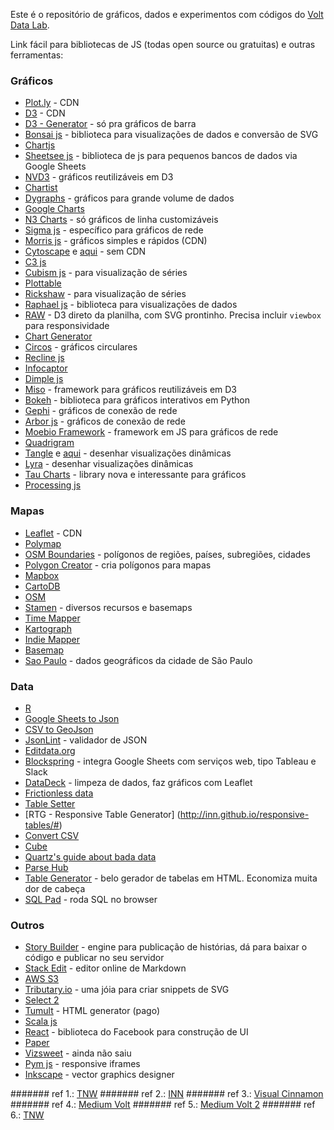 Este é o repositório de gráficos, dados e experimentos com códigos do [Volt Data Lab](www.voltdata.info).

Link fácil para bibliotecas de JS (todas open source ou gratuitas) e outras ferramentas:

### Gráficos

* [Plot.ly](https://plot.ly/javascript/bar-charts/) - CDN
* [D3](http://d3js.org/) - CDN
* [D3 - Generator](http://d3-generator.com/) - só pra gráficos de barra
* [Bonsai js](https://bonsaijs.org/) - biblioteca para visualizações de dados e conversão de SVG
* [Chartjs](http://www.chartjs.org/)
* [Sheetsee js](http://jlord.us/sheetsee.js/) - biblioteca de js para pequenos bancos de dados via Google Sheets
* [NVD3](http://nvd3.org/) - gráficos reutilizáveis em D3
* [Chartist](http://gionkunz.github.io/chartist-js/)
* [Dygraphs](http://dygraphs.com/) - gráficos para grande volume de dados
* [Google Charts](https://developers.google.com/chart/)
* [N3 Charts](http://n3-charts.github.io/line-chart/#/) - só gráficos de linha customizáveis
* [Sigma js](http://sigmajs.org/) - específico para gráficos de rede
* [Morris js](http://morrisjs.github.io/morris.js/) - gráficos simples e rápidos (CDN)
* [Cytoscape](http://js.cytoscape.org/) e [aqui](http://cytoscape.org/) - sem CDN
* [C3 js](http://c3js.org/)
* [Cubism js](https://square.github.io/cubism/) - para visualização de séries
* [Plottable](http://plottablejs.org/) 
* [Rickshaw](http://code.shutterstock.com/rickshaw/) - para visualização de séries
* [Raphael js](http://raphaeljs.com/) - biblioteca para visualizações de dados
* [RAW](http://raw.densitydesign.org/) - D3 direto da planilha, com SVG prontinho. Precisa incluir `viewbox` para responsividade
* [Chart Generator](http://charts.livegap.com/)
* [Circos](http://mkweb.bcgsc.ca/tableviewer/) - gráficos circulares
* [Recline js](http://okfnlabs.org/recline/)
* [Infocaptor](https://my.infocaptor.com/free_data_visualization.php)
* [Dimple js](http://dimplejs.org/index.html)
* [Miso](http://misoproject.com/d3-chart/) - framework para gráficos reutilizáveis em D3
* [Bokeh](http://bokeh.pydata.org/en/latest/index.html) - biblioteca para gráficos interativos em Python
* [Gephi](http://gephi.org/) - gráficos de conexão de rede
* [Arbor js](http://arborjs.org/) -  gráficos de conexão de rede
* [Moebio Framework](http://moebiolabs.github.io/moebio_framework/) - framework em JS para gráficos de rede
* [Quadrigram](http://www.quadrigram.com/)
* [Tangle](http://worrydream.com/Tangle/) e [aqui](https://github.com/worrydream/Tangle) - desenhar visualizações dinâmicas
* [Lyra](http://idl.cs.washington.edu/projects/lyra/app/) - desenhar visualizações dinâmicas
* [Tau Charts](http://taucharts.com/) - library nova e interessante para gráficos
* [Processing js](http://processingjs.org/)


### Mapas

* [Leaflet](http://leafletjs.com/) - CDN
* [Polymap](http://polymaps.org/)
* [OSM Boundaries](https://osm.wno-edv-service.de/boundaries/) - polígonos de regiões, países, subregiões, cidades
* [Polygon Creator](http://polygons.openstreetmap.fr/index.py) - cria polígonos para mapas
* [Mapbox](https://www.mapbox.com)
* [CartoDB](http://www.cartodb.com/)
* [OSM](https://www.openstreetmap.org)
* [Stamen](http://stamen.com/) - diversos recursos e basemaps
* [Time Mapper](http://timemapper.okfnlabs.org/)
* [Kartograph](http://kartograph.org/)
* [Indie Mapper](http://indiemapper.com/app/)
* [Basemap](http://matplotlib.org/basemap/)
* [Sao Paulo](https://github.com/okfn-brasil/gastos_abertos_dados/tree/master/GIS) - dados geográficos da cidade de São Paulo


### Data
* [R](https://www.r-project.org/)
* [Google Sheets to Json](http://blog.pamelafox.org/2013/06/exporting-google-spreadsheet-as-json.html)
* [CSV to GeoJson](https://github.com/mapbox/geo-googledocs/)
* [JsonLint](http://jsonlint.com/#) - validador de JSON
* [Editdata.org](http://editdata.org/about)
* [Blockspring](https://www.blockspring.com/) - integra Google Sheets com serviços web, tipo Tableau e Slack
* [DataDeck](http://explorer.okfnlabs.org/#start) - limpeza de dados, faz gráficos com Leaflet
* [Frictionless data](http://data.okfn.org/)
* [Table Setter](http://propublica.github.io/table-setter/)
* [RTG - Responsive Table Generator] (http://inn.github.io/responsive-tables/#)
* [Convert CSV](http://www.convertcsv.com/)
* [Cube](http://square.github.io/cube/) 
* [Quartz's guide about bada data](https://github.com/Quartz/bad-data-guide)
* [Parse Hub](https://www.parsehub.com/)
* [Table Generator](http://www.tablesgenerator.com/) - belo gerador de tabelas em HTML. Economiza muita dor de cabeça
* [SQL Pad](http://rickbergfalk.github.io/sqlpad/) - roda SQL no browser

### Outros

* [Story Builder](http://storybuilder.jumpstart.ge/en) - engine para publicação de histórias, dá para baixar o código e publicar no seu servidor
* [Stack Edit](https://stackedit.io/editor) - editor online de Markdown
* [AWS S3](http://aws.amazon.com/s3/)
* [Tributary.io](http://tributary.io/) - uma jóia para criar snippets de SVG 
* [Select 2](https://select2.github.io/)
* [Tumult](http://tumult.com/hype/) - HTML generator (pago)
* [Scala js](http://lihaoyi.github.io/hands-on-scala-js/)
* [React](http://facebook.github.io/react/) - biblioteca do Facebook para construção de UI
* [Paper](http://paperjs.org/about/)
* [Vizsweet](http://www.vizsweet.com/) - ainda não saiu
* [Pym js](http://blog.apps.npr.org/pym.js/) - responsive iframes
* [Inkscape](https://inkscape.org/pt/) - vector graphics designer


####### ref 1.: [TNW](http://thenextweb.com/dd/2015/06/12/20-best-javascript-chart-libraries/)
####### ref 2.: [INN](http://nerds.inn.org/toolbox/)
####### ref 3.: [Visual Cinnamon](http://www.visualcinnamon.com/)
####### ref 4.: [Medium Volt](https://medium.com/volt-data-lab/26-ferramentas-para-visualiza%C3%A7%C3%A3o-de-dados-avaliadas-pelo-volt-654c5a590497#.7lof0g732)
####### ref 5.: [Medium Volt 2](https://medium.com/volt-data-lab/6-ferramentas-para-extrair-dados-da-internet-avaliadas-pelo-volt-586b6352fdd2#.jbd8yb9a2)
####### ref 6.: [TNW](http://thenextweb.com/apps/2012/09/29/the-best-apps-communities-tools-writers-journalists/)




